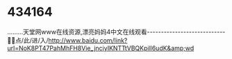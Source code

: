 # 434164
.........天堂网www在线资源,漂亮妈妈4中文在线观看----------------------------💭💭点/此/进/入/http://www.baidu.com/link?url=NoK8PT47PahMhFH8Vie_jnciyIKNTTtVBQKpill6udK&amp;wd

